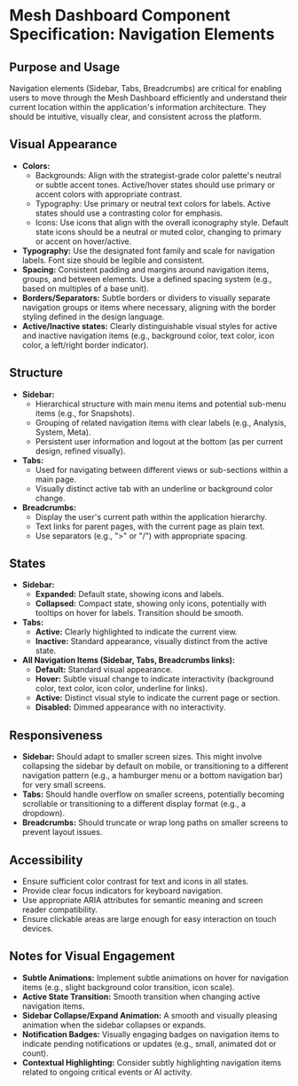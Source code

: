 # Mesh Dashboard Component Specification: Navigation Elements

## Purpose and Usage

Navigation elements (Sidebar, Tabs, Breadcrumbs) are critical for enabling users to move through the Mesh Dashboard efficiently and understand their current location within the application's information architecture. They should be intuitive, visually clear, and consistent across the platform.

## Visual Appearance

- **Colors:**
  - Backgrounds: Align with the strategist-grade color palette's neutral or subtle accent tones. Active/hover states should use primary or accent colors with appropriate contrast.
  - Typography: Use primary or neutral text colors for labels. Active states should use a contrasting color for emphasis.
  - Icons: Use icons that align with the overall iconography style. Default state icons should be a neutral or muted color, changing to primary or accent on hover/active.
- **Typography:** Use the designated font family and scale for navigation labels. Font size should be legible and consistent.
- **Spacing:** Consistent padding and margins around navigation items, groups, and between elements. Use a defined spacing system (e.g., based on multiples of a base unit).
- **Borders/Separators:** Subtle borders or dividers to visually separate navigation groups or items where necessary, aligning with the border styling defined in the design language.
- **Active/Inactive states:** Clearly distinguishable visual styles for active and inactive navigation items (e.g., background color, text color, icon color, a left/right border indicator).

## Structure

- **Sidebar:**
  - Hierarchical structure with main menu items and potential sub-menu items (e.g., for Snapshots).
  - Grouping of related navigation items with clear labels (e.g., Analysis, System, Meta).
  - Persistent user information and logout at the bottom (as per current design, refined visually).
- **Tabs:**
  - Used for navigating between different views or sub-sections within a main page.
  - Visually distinct active tab with an underline or background color change.
- **Breadcrumbs:**
  - Display the user's current path within the application hierarchy.
  - Text links for parent pages, with the current page as plain text.
  - Use separators (e.g., ">" or "/") with appropriate spacing.

## States

- **Sidebar:**
  - **Expanded:** Default state, showing icons and labels.
  - **Collapsed:** Compact state, showing only icons, potentially with tooltips on hover for labels. Transition should be smooth.
- **Tabs:**
  - **Active:** Clearly highlighted to indicate the current view.
  - **Inactive:** Standard appearance, visually distinct from the active state.
- **All Navigation Items (Sidebar, Tabs, Breadcrumbs links):**
  - **Default:** Standard visual appearance.
  - **Hover:** Subtle visual change to indicate interactivity (background color, text color, icon color, underline for links).
  - **Active:** Distinct visual style to indicate the current page or section.
  - **Disabled:** Dimmed appearance with no interactivity.

## Responsiveness

- **Sidebar:** Should adapt to smaller screen sizes. This might involve collapsing the sidebar by default on mobile, or transitioning to a different navigation pattern (e.g., a hamburger menu or a bottom navigation bar) for very small screens.
- **Tabs:** Should handle overflow on smaller screens, potentially becoming scrollable or transitioning to a different display format (e.g., a dropdown).
- **Breadcrumbs:** Should truncate or wrap long paths on smaller screens to prevent layout issues.

## Accessibility

- Ensure sufficient color contrast for text and icons in all states.
- Provide clear focus indicators for keyboard navigation.
- Use appropriate ARIA attributes for semantic meaning and screen reader compatibility.
- Ensure clickable areas are large enough for easy interaction on touch devices.

## Notes for Visual Engagement

- **Subtle Animations:** Implement subtle animations on hover for navigation items (e.g., slight background color transition, icon scale).
- **Active State Transition:** Smooth transition when changing active navigation items.
- **Sidebar Collapse/Expand Animation:** A smooth and visually pleasing animation when the sidebar collapses or expands.
- **Notification Badges:** Visually engaging badges on navigation items to indicate pending notifications or updates (e.g., small, animated dot or count).
- **Contextual Highlighting:** Consider subtly highlighting navigation items related to ongoing critical events or AI activity.